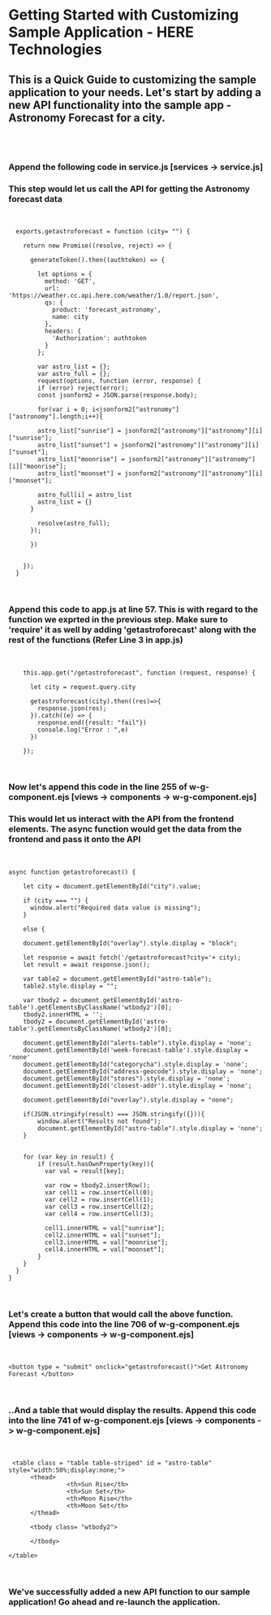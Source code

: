 
<h1> Getting Started with Customizing Sample Application - HERE Technologies </h1>

<h2> This is a Quick Guide to customizing the sample application to your needs. Let's start by adding a new API functionality into the sample app - Astronomy Forecast for a city.</h2> <br>
<br>

<h3> Append the following code in service.js [services -> service.js]</h3>

<h3> This step would let us call the API for getting the Astronomy forecast data</h3>

<br>

```
  exports.getastroforecast = function (city= "") {

    return new Promise((resolve, reject) => {

      generateToken().then((authtoken) => {

        let options = {
          method: 'GET',
          url: 'https://weather.cc.api.here.com/weather/1.0/report.json',
          qs: {
            product: 'forecast_astronomy',
            name: city
          },
          headers: {
            'Authorization': authtoken
          }
        };
        
        var astro_list = {};
        var astro_full = {};
        request(options, function (error, response) {
        if (error) reject(error);
        const jsonform2 = JSON.parse(response.body);

        for(var i = 0; i<jsonform2["astronomy"]["astronomy"].length;i++){

        astro_list["sunrise"] = jsonform2["astronomy"]["astronomy"][i]["sunrise"];
        astro_list["sunset"] = jsonform2["astronomy"]["astronomy"][i]["sunset"];
        astro_list["moonrise"] = jsonform2["astronomy"]["astronomy"][i]["moonrise"];
        astro_list["moonset"] = jsonform2["astronomy"]["astronomy"][i]["moonset"];
      
        astro_full[i] = astro_list
        astro_list = {}
      }

        resolve(astro_full);
      });

      })


    });
  }
```

<br>


<h3> Append this code to app.js at line 57. This is with regard to the function we exprted in the previous step. Make sure to 'require' it as well by adding 'getastroforecast' along with the rest of the functions (Refer Line 3 in app.js) </h3>
<br>

```
    this.app.get("/getastroforecast", function (request, response) {
      
      let city = request.query.city

      getastroforecast(city).then((res)=>{
        response.json(res);
      }).catch((e) => {
        response.end({result: "fail"})
        console.log("Error : ",e)
      })

    });
```

<br>


<h3> Now let's append this code in the line 255 of w-g-component.ejs [views -> components -> w-g-component.ejs]</h3>
<h3> This would let us interact with the API from the frontend elements. The async function would get the data from the frontend and pass it onto the API</h3>

<br>

```
async function getastroforecast() {

    let city = document.getElementById("city").value;

    if (city === "") {
      window.alert("Required data value is missing");
    }

    else {

    document.getElementById("overlay").style.display = "block";

    let response = await fetch('/getastroforecast?city='+ city);
    let result = await response.json();

    var table2 = document.getElementById("astro-table");
    table2.style.display = "";

    var tbody2 = document.getElementById('astro-table').getElementsByClassName('wtbody2')[0];
    tbody2.innerHTML = '';
    tbody2 = document.getElementById('astro-table').getElementsByClassName('wtbody2')[0];

    document.getElementById("alerts-table").style.display = 'none';
    document.getElementById('week-forecast-table').style.display = 'none'
    document.getElementById("categorycha").style.display = 'none';
    document.getElementById("address-geocode").style.display = 'none';
    document.getElementById("stores").style.display = 'none';
    document.getElementById('closest-addr').style.display = 'none';

    document.getElementById("overlay").style.display = "none";

    if(JSON.stringify(result) === JSON.stringify({})){
        window.alert("Results not found");
        document.getElementById("astro-table").style.display = 'none';
    }


    for (var key in result) {
        if (result.hasOwnProperty(key)){
          var val = result[key];

          var row = tbody2.insertRow();
          var cell1 = row.insertCell(0);
          var cell2 = row.insertCell(1);
          var cell3 = row.insertCell(2);
          var cell4 = row.insertCell(3);

          cell1.innerHTML = val["sunrise"];
          cell2.innerHTML = val["sunset"];
          cell3.innerHTML = val["moonrise"];
          cell4.innerHTML = val["moonset"];
        } 
    } 
  }
}

```
<br>

<h3> Let's create a button that would call the above function. Append this code into the line 706 of w-g-component.ejs [views -> components -> w-g-component.ejs] </h3>
<br>

```
<button type = "submit" onclick="getastroforecast()">Get Astronomy Forecast </button> 
```
<br>

<h3> ..And a table that would display the results. Append this code into the line 741 of w-g-component.ejs [views -> components -> w-g-component.ejs] </h3>
<br>

```
 <table class = "table table-striped" id = "astro-table" style="width:50%;display:none;">
      <thead>
                <th>Sun Rise</th>
                <th>Sun Set</th>
                <th>Moon Rise</th>
                <th>Moon Set</th>
      </thead>
  
      <tbody class= "wtbody2">
  
      </tbody>
                        
</table>
```
<br>

<h3> We've successfully added a new API function to our sample application! Go ahead and re-launch the application. </h3>
